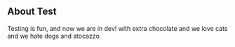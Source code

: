 ## About Test

Testing is fun, and now we are in dev! with extra chocolate and we love cats and we hate dogs and stocazzo